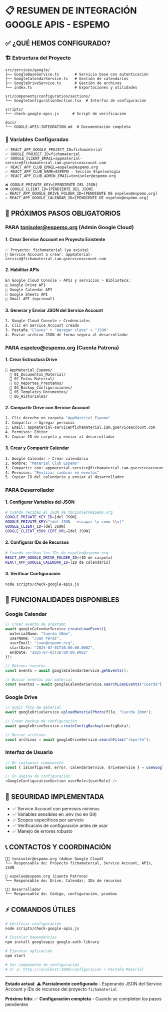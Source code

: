 # 📋 RESUMEN DE INTEGRACIÓN GOOGLE APIS - ESPEMO

## ✅ ¿QUÉ HEMOS CONFIGURADO?

### 🏗️ **Estructura del Proyecto**
```
src/services/google/
├── GoogleBaseService.ts       # Servicio base con autenticación
├── GoogleCalendarService.ts   # Gestión de calendarios
├── GoogleDriveService.ts      # Gestión de archivos
└── index.ts                   # Exportaciones y utilidades

src/components/configuration/sections/
└── GoogleConfigurationSection.tsx  # Interfaz de configuración

scripts/
└── check-google-apis.js      # Script de verificación

docs/
└── GOOGLE-APIS-INTEGRATION.md  # Documentación completa
```

### 🔧 **Variables Configuradas**
```env
✅ REACT_APP_GOOGLE_PROJECT_ID=fichamaterial
✅ GOOGLE_PROJECT_ID=fichamaterial  
✅ GOOGLE_CLIENT_EMAIL=appmaterial-service@fichamaterial.iam.gserviceaccount.com
✅ REACT_APP_CLUB_EMAIL=espeleo@espemo.org
✅ REACT_APP_CLUB_NAME=ESPEMO - Sección Espeleología
✅ REACT_APP_CLUB_ADMIN_EMAIL=tonisoler@espemo.org

❌ GOOGLE_PRIVATE_KEY=[PENDIENTE DEL JSON]
❌ GOOGLE_CLIENT_ID=[PENDIENTE DEL JSON]
⚠️ REACT_APP_GOOGLE_DRIVE_FOLDER_ID=[PENDIENTE DE espeleo@espemo.org]
⚠️ REACT_APP_GOOGLE_CALENDAR_ID=[PENDIENTE DE espeleo@espemo.org]
```

## 🎯 **PRÓXIMOS PASOS OBLIGATORIOS**

### **PARA tonisoler@espemo.org (Admin Google Cloud)**

#### 1. Crear Service Account en Proyecto Existente
```
✅ Proyecto: fichamaterial (ya existe)
🔧 Service Account a crear: appmaterial-service@fichamaterial.iam.gserviceaccount.com
```

#### 2. Habilitar APIs
```bash
En Google Cloud Console > APIs y servicios > Biblioteca:
□ Google Drive API
□ Google Calendar API
□ Google Sheets API
□ Gmail API (opcional)
```

#### 3. Generar y Enviar JSON del Service Account
```bash
1. Google Cloud Console > Credenciales
2. Clic en Service Account creado
3. Pestaña "Claves" > "Agregar clave" > "JSON"
4. Enviar archivo JSON de forma segura al desarrollador
```

### **PARA espeleo@espemo.org (Cuenta Patrona)**

#### 1. Crear Estructura Drive
```
📁 AppMaterial_Espemo/
  📁 01_Documentos_Material/
  📁 02_Fotos_Material/
  📁 03_Reportes_Prestamos/
  📁 04_Backup_Configuraciones/
  📁 05_Templates_Documentos/
  📁 06_Historiales/
```

#### 2. Compartir Drive con Service Account
```bash
1. Clic derecho en carpeta "AppMaterial_Espemo"
2. Compartir > Agregar personas
3. Email: appmaterial-service@fichamaterial.iam.gserviceaccount.com
4. Permisos: Editor
5. Copiar ID de carpeta y enviar al desarrollador
```

#### 3. Crear y Compartir Calendar
```bash
1. Google Calendar > Crear calendario
2. Nombre: "Material Club Espemo"
3. Compartir con: appmaterial-service@fichamaterial.iam.gserviceaccount.com
4. Permisos: "Realizar cambios en eventos"
5. Copiar ID del calendario y enviar al desarrollador
```

### **PARA Desarrollador**

#### 1. Configurar Variables del JSON
```bash
# Cuando recibas el JSON de tonisoler@espemo.org
GOOGLE_PRIVATE_KEY_ID=[del JSON]
GOOGLE_PRIVATE_KEY="[del JSON - escapar \n como \\n]"
GOOGLE_CLIENT_ID=[del JSON]
GOOGLE_CLIENT_X509_CERT_URL=[del JSON]
```

#### 2. Configurar IDs de Recursos
```bash
# Cuando recibas los IDs de espeleo@espemo.org
REACT_APP_GOOGLE_DRIVE_FOLDER_ID=[ID de carpeta]
REACT_APP_GOOGLE_CALENDAR_ID=[ID de calendario]
```

#### 3. Verificar Configuración
```bash
node scripts/check-google-apis.js
```

## 🧪 **FUNCIONALIDADES DISPONIBLES**

### **Google Calendar**
```typescript
// Crear evento de préstamo
await googleCalendarService.createLoanEvent({
  materialName: "Cuerda 10mm",
  userName: "Juan Pérez", 
  userEmail: "juan@espemo.org",
  startDate: "2025-07-01T10:00:00.000Z",
  endDate: "2025-07-03T18:00:00.000Z"
});

// Obtener eventos
const events = await googleCalendarService.getEvents();

// Buscar eventos por material
const eventos = await googleCalendarService.searchLoanEvents("cuerda");
```

### **Google Drive**
```typescript
// Subir foto de material
await googleDriveService.uploadMaterialPhoto(file, "Cuerda 10mm");

// Crear backup de configuración
await googleDriveService.createConfigBackup(configData);

// Buscar archivos
const archivos = await googleDriveService.searchFiles("reporte");
```

### **Interfaz de Usuario**
```typescript
// En cualquier componente
const { isConfigured, error, calendarService, driveService } = useGoogleServices();

// En página de configuración
<GoogleConfigurationSection userRole={userRole} />
```

## 🔐 **SEGURIDAD IMPLEMENTADA**

- ✅ Service Account con permisos mínimos
- ✅ Variables sensibles en .env (no en Git)
- ✅ Scopes específicos por servicio
- ✅ Verificación de configuración antes de usar
- ✅ Manejo de errores robusto

## 📞 **CONTACTOS Y COORDINACIÓN**

```
👨‍💼 tonisoler@espemo.org (Admin Google Cloud)
└── Responsable de: Proyecto fichamaterial, Service Account, APIs, JSON

👤 espeleo@espemo.org (Cuenta Patrona)  
└── Responsable de: Drive, Calendar, IDs de recursos

🧑‍💻 Desarrollador
└── Responsable de: Código, configuración, pruebas
```

## ⚡ **COMANDOS ÚTILES**

```bash
# Verificar configuración
node scripts/check-google-apis.js

# Instalar dependencias
npm install googleapis google-auth-library

# Ejecutar aplicación
npm start

# Ver componente de configuración
# Ir a: http://localhost:3000/configuracion > Pestaña Material
```

---

**Estado actual**: ⚠️ **Parcialmente configurado** - Esperando JSON del Service Account y IDs de recursos del proyecto `fichamaterial`

**Próximo hito**: ✅ **Configuración completa** - Cuando se completen los pasos pendientes
